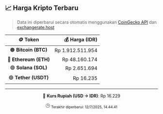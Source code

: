

<!-- HARGA_KRIPTO -->
## 📈 Harga Kripto Terbaru

> Data ini diperbarui secara otomatis menggunakan [CoinGecko API](https://www.coingecko.com/) dan [exchangerate.host](https://exchangerate.host/)

<div align="center">

| 🪙 Token | 💰 Harga (IDR) |
|:------:|---------------:|
| 🟠 **Bitcoin (BTC)**   | Rp 1.912.511.954 |
| 🔵 **Ethereum (ETH)**  | Rp 48.160.174 |
| 🟣 **Solana (SOL)**    | Rp 2.651.694 |
| 🟢 **Tether (USDT)**   | Rp 16.235 |

---

💱 **Kurs Rupiah (USD → IDR)**: Rp 16.229

🕒 <sub>Terakhir diperbarui: 12/7/2025, 14.44.41</sub>

</div>
<!-- /HARGA_KRIPTO -->